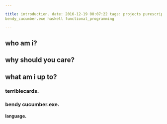 ```yaml
---

title: introduction. date: 2016-12-19 00:07:22 tags: projects purescript
bendy_cucumber.exe haskell functional_programming

---
```


## who am i?

## why should you care?

## what am i up to?

### terriblecards.

### bendy cucumber.exe.

#### language.
